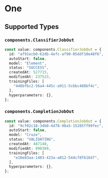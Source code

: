 # One


## Supported Types

### `components.ClassifierJobOut`

```typescript
const value: components.ClassifierJobOut = {
  id: "af91ecb0-62db-4efc-af90-05ddf10e48f6",
  autoStart: false,
  model: "Element",
  status: "SUCCESS",
  createdAt: 527715,
  modifiedAt: 237523,
  trainingFiles: [
    "448bfbc2-56a4-445c-a911-5cbbc488bf4c",
  ],
  hyperparameters: {},
};
```

### `components.CompletionJobOut`

```typescript
const value: components.CompletionJobOut = {
  id: "9cf02c18-34b0-4d78-98a5-15285ff99fec",
  autoStart: false,
  model: "Cruze",
  status: "VALIDATING",
  createdAt: 487148,
  modifiedAt: 990369,
  trainingFiles: [
    "e10e83aa-1403-423a-a012-544cf8f61647",
  ],
  hyperparameters: {},
};
```

